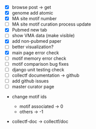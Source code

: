 -   [X] browse post -> get
-   [X] genome add atomic
-   [X] MA site motif number
-   [ ] MA site motif curation process update
-   [X] Pubmed new tab
-   [ ] show VMA data (make visible)
-   [X] add non-pubmed paper
-   [ ] better visualization?
-   [X] main page error check
-   [ ] motif memory error check
-   [ ] motif comparison bug fixes
-   [ ] django unit testing check
-   [ ] collectf documentation -> github
-   [ ] add github issues
-   [ ] master curator page

-   change motif ids
    -   motif associated -> 0
    -   others -> -1

-   collectf-doc -> collectf/doc
